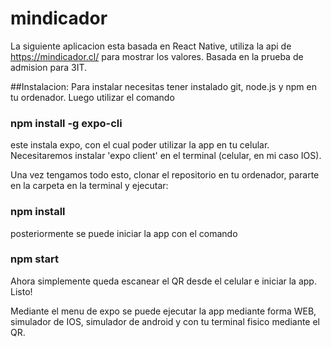 # mindicador
 
 La siguiente aplicacion esta basada en React Native, utiliza la api de https://mindicador.cl/ para mostrar los valores. Basada en la prueba de admision para 3IT.
 
##Instalacion:
Para instalar necesitas tener instalado git, node.js y npm en tu ordenador. Luego utilizar el comando
### npm install -g expo-cli
este instala expo, con el cual poder utilizar la app en tu celular. Necesitaremos instalar 'expo client' en el terminal (celular, en mi caso IOS).

Una vez tengamos todo esto, clonar el repositorio en tu ordenador, pararte en la carpeta en la terminal y ejecutar:
### npm install
posteriormente se puede iniciar la app con el comando
### npm start
Ahora simplemente queda escanear el QR desde el celular e iniciar la app. Listo!

Mediante el menu de expo se puede ejecutar la app mediante forma WEB, simulador de IOS, simulador de android y con tu terminal fisico mediante el QR.

